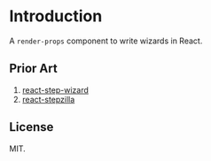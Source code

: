 # Introduction

A `render-props` component to write wizards in React.

## Prior Art

1. [react-step-wizard](https://www.npmjs.com/package/react-step-wizard)
2. [react-stepzilla](https://www.npmjs.com/package/react-stepzilla)

## License

MIT.
